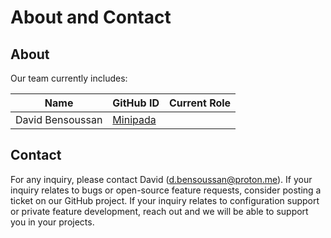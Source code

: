 # About and Contact

## About
Our team currently includes:

| Name             | GitHub ID                                | Current Role |
| ---------------- | ---------------------------------------- | ------------ |
| David Bensoussan | [Minipada](https://github.com/Minipada/) |              |


## Contact

For any inquiry, please contact David ([d.bensoussan@proton.me](mailto:d.bensoussan@proton.me)). If your inquiry relates to bugs or open-source feature requests, consider posting a ticket on our GitHub project. If your inquiry relates to configuration support or private feature development, reach out and we will be able to support you in your projects.
